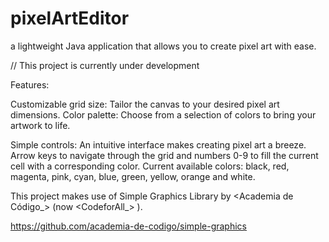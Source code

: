# pixelArtEditor

a lightweight Java application that allows you to create pixel art with ease.

// This project is currently under development

Features:

Customizable grid size: Tailor the canvas to your desired pixel art dimensions.
Color palette: Choose from a selection of colors to bring your artwork to life.

Simple controls: An intuitive interface makes creating pixel art a breeze.
Arrow keys to navigate through the grid and numbers 0-9 to fill the current cell with a corresponding color.
Current available colors: black, red, magenta, pink, cyan, blue, green, yellow, orange and white.


This project makes use of Simple Graphics Library by <Academia de Código_> (now <CodeforAll_> ).

https://github.com/academia-de-codigo/simple-graphics
